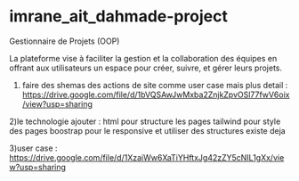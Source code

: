 # imrane_ait_dahmade-project

Gestionnaire de Projets (OOP)

La plateforme vise à faciliter la gestion et la collaboration des équipes en offrant aux utilisateurs un espace pour créer, suivre, et gérer leurs projets.

1. faire des shemas des actions de site comme user case mais plus detail :
   https://drive.google.com/file/d/1bVQSAwJwMxba2ZnjkZpvOSl77fwV6oix/view?usp=sharing

2)le technologie ajouter :
html pour structure les pages
tailwind pour style des pages
boostrap pour le responsive et utiliser des structures existe deja

3)user case :
https://drive.google.com/file/d/1XzaiWw6XaTiYHftxJg42zZY5cNIL1gXx/view?usp=sharing

